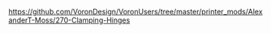 https://github.com/VoronDesign/VoronUsers/tree/master/printer_mods/AlexanderT-Moss/270-Clamping-Hinges
